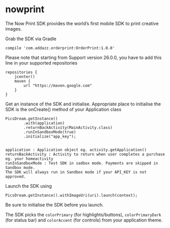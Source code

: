 # nowprint
The Now Print SDK provides the world’s first mobile SDK to print creative images.

Grab the SDK via Gradle


    compile 'com.addazz.orderprint:OrderPrint:1.0.0'
    

Please note that starting from Support version 26.0.0, you have to add this line in your supported repositories

```
repositories {
    jcenter()
    maven {
        url "https://maven.google.com"
    }
}
```

Get an instance of the SDK and initialise. Appropriate place to initialise the SDK is the onCreate() method of your Application class


    PicsDream.getInstance()
            .with(application)
            .returnBackActivity(MainActivity.class) 
            .runInSandboxMode(true)
            .initialize("app_key");


    application : Application object eg. activity.getApplication()
    returnBackActivity : Activity to return when user completes a purchase eg. your homeactivity
    runInSandboxMode : Test SDK in sadbox mode. Payments are skipped in Sandbox mode.
    The SDK will always run in Sandbox mode if your API_KEY is not approved.


Launch the SDK using 


    PicsDream.getInstance().withImageUri(uri).launch(context);

Be sure to initialise the SDK before you launch.

The SDK picks the `colorPrimary` (for highlights/buttons), `colorPrimaryDark` (for status bar) and `colorAccent` (for controls) from your application theme.
